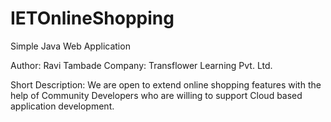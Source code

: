 # IETOnlineShopping
Simple Java Web Application 

Author: Ravi Tambade
Company: Transflower Learning Pvt. Ltd.

Short Description:
We are open to extend online shopping features with the help of Community Developers who are willing to support
Cloud based application development.
